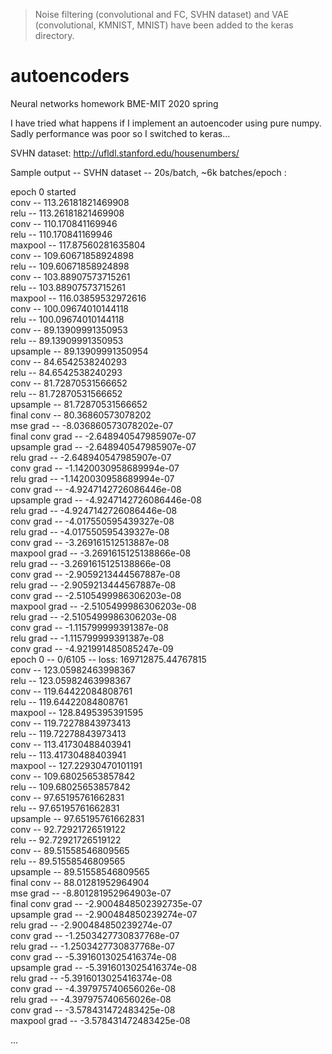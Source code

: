 > Noise filtering (convolutional and FC, SVHN dataset) and VAE (convolutional, KMNIST, MNIST) have been added to the keras directory.

# autoencoders
Neural networks homework BME-MIT 2020 spring

I have tried what happens if I implement an autoencoder using pure numpy. Sadly performance was poor so I switched to keras...

SVHN dataset: http://ufldl.stanford.edu/housenumbers/

Sample output -- SVHN dataset -- 20s/batch, ~6k batches/epoch :

epoch 0 started\
conv -- 113.26181821469908\
relu -- 113.26181821469908\
conv -- 110.170841169946\
relu -- 110.170841169946\
maxpool -- 117.87560281635804\
conv -- 109.60671858924898\
relu -- 109.60671858924898\
conv -- 103.88907573715261\
relu -- 103.88907573715261\
maxpool -- 116.03859532972616\
conv -- 100.09674010144118\
relu -- 100.09674010144118\
conv -- 89.13909991350953\
relu -- 89.13909991350953\
upsample -- 89.13909991350954\
conv -- 84.6542538240293\
relu -- 84.6542538240293\
conv -- 81.72870531566652\
relu -- 81.72870531566652\
upsample -- 81.72870531566652\
final conv -- 80.36860573078202\
mse grad  -- -8.036860573078202e-07\
final conv grad  -- -2.648940547985907e-07\
upsample grad  -- -2.648940547985907e-07\
relu grad  -- -2.648940547985907e-07\
conv grad  -- -1.1420030958689994e-07\
relu grad  -- -1.1420030958689994e-07\
conv grad  -- -4.9247142726086446e-08\
upsample grad  -- -4.9247142726086446e-08\
relu grad  -- -4.9247142726086446e-08\
conv grad  -- -4.017550595439327e-08\
relu grad  -- -4.017550595439327e-08\
conv grad  -- -3.269161512513887e-08\
maxpool grad  -- -3.2691615125138866e-08\
relu grad  -- -3.2691615125138866e-08\
conv grad  -- -2.9059213444567887e-08\
relu grad  -- -2.9059213444567887e-08\
conv grad  -- -2.5105499986306203e-08\
maxpool grad  -- -2.5105499986306203e-08\
relu grad  -- -2.5105499986306203e-08\
conv grad  -- -1.115799999391387e-08\
relu grad  -- -1.115799999391387e-08\
conv grad  -- -4.921991485085247e-09\
epoch 0 -- 0/6105 -- loss: 169712875.44767815\
conv -- 123.05982463998367\
relu -- 123.05982463998367\
conv -- 119.64422084808761\
relu -- 119.64422084808761\
maxpool -- 128.8495395391595\
conv -- 119.72278843973413\
relu -- 119.72278843973413\
conv -- 113.41730488403941\
relu -- 113.41730488403941\
maxpool -- 127.22930470101191\
conv -- 109.68025653857842\
relu -- 109.68025653857842\
conv -- 97.65195761662831\
relu -- 97.65195761662831\
upsample -- 97.65195761662831\
conv -- 92.72921726519122\
relu -- 92.72921726519122\
conv -- 89.51558546809565\
relu -- 89.51558546809565\
upsample -- 89.51558546809565\
final conv -- 88.01281952964904\
mse grad  -- -8.801281952964903e-07\
final conv grad  -- -2.9004848502392735e-07\
upsample grad  -- -2.900484850239274e-07\
relu grad  -- -2.900484850239274e-07\
conv grad  -- -1.2503427730837768e-07\
relu grad  -- -1.2503427730837768e-07\
conv grad  -- -5.3916013025416374e-08\
upsample grad  -- -5.3916013025416374e-08\
relu grad  -- -5.3916013025416374e-08\
conv grad  -- -4.397975740656026e-08\
relu grad  -- -4.397975740656026e-08\
conv grad  -- -3.578431472483425e-08\
maxpool grad  -- -3.578431472483425e-08

...

